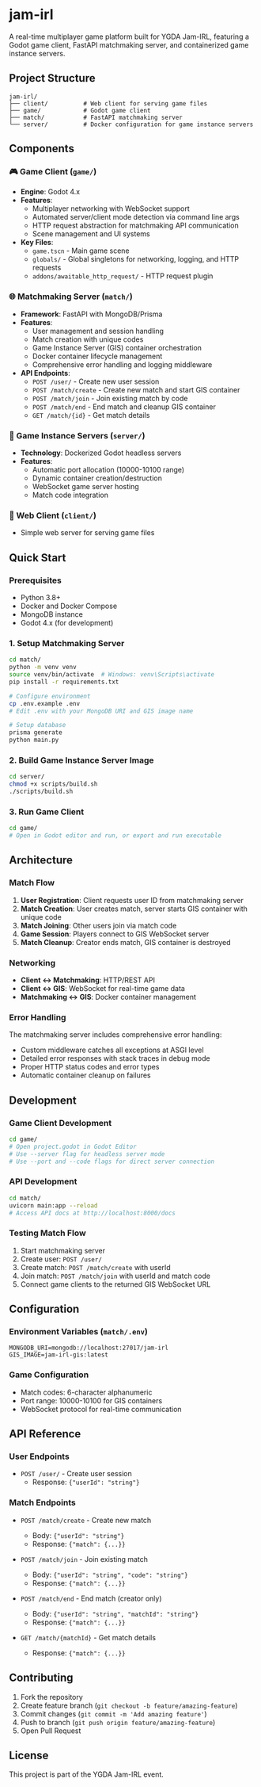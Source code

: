 # jam-irl

A real-time multiplayer game platform built for YGDA Jam-IRL, featuring a Godot game client, FastAPI matchmaking server, and containerized game instance servers.

## Project Structure

```
jam-irl/
├── client/          # Web client for serving game files
├── game/            # Godot game client
├── match/           # FastAPI matchmaking server
└── server/          # Docker configuration for game instance servers
```

## Components

### 🎮 Game Client (`game/`)
- **Engine**: Godot 4.x
- **Features**: 
  - Multiplayer networking with WebSocket support
  - Automated server/client mode detection via command line args
  - HTTP request abstraction for matchmaking API communication
  - Scene management and UI systems
- **Key Files**:
  - `game.tscn` - Main game scene
  - `globals/` - Global singletons for networking, logging, and HTTP requests
  - `addons/awaitable_http_request/` - HTTP request plugin

### 🌐 Matchmaking Server (`match/`)
- **Framework**: FastAPI with MongoDB/Prisma
- **Features**:
  - User management and session handling
  - Match creation with unique codes
  - Game Instance Server (GIS) container orchestration
  - Docker container lifecycle management
  - Comprehensive error handling and logging middleware
- **API Endpoints**:
  - `POST /user/` - Create new user session
  - `POST /match/create` - Create new match and start GIS container
  - `POST /match/join` - Join existing match by code
  - `POST /match/end` - End match and cleanup GIS container
  - `GET /match/{id}` - Get match details

### 🐳 Game Instance Servers (`server/`)
- **Technology**: Dockerized Godot headless servers
- **Features**:
  - Automatic port allocation (10000-10100 range)
  - Dynamic container creation/destruction
  - WebSocket game server hosting
  - Match code integration

### 📁 Web Client (`client/`)
- Simple web server for serving game files

## Quick Start

### Prerequisites
- Python 3.8+
- Docker and Docker Compose
- MongoDB instance
- Godot 4.x (for development)

### 1. Setup Matchmaking Server
```bash
cd match/
python -m venv venv
source venv/bin/activate  # Windows: venv\Scripts\activate
pip install -r requirements.txt

# Configure environment
cp .env.example .env
# Edit .env with your MongoDB URI and GIS image name

# Setup database
prisma generate
python main.py
```

### 2. Build Game Instance Server Image
```bash
cd server/
chmod +x scripts/build.sh
./scripts/build.sh
```

### 3. Run Game Client
```bash
cd game/
# Open in Godot editor and run, or export and run executable
```

## Architecture

### Match Flow
1. **User Registration**: Client requests user ID from matchmaking server
2. **Match Creation**: User creates match, server starts GIS container with unique code
3. **Match Joining**: Other users join via match code
4. **Game Session**: Players connect to GIS WebSocket server
5. **Match Cleanup**: Creator ends match, GIS container is destroyed

### Networking
- **Client ↔ Matchmaking**: HTTP/REST API
- **Client ↔ GIS**: WebSocket for real-time game data
- **Matchmaking ↔ GIS**: Docker container management

### Error Handling
The matchmaking server includes comprehensive error handling:
- Custom middleware catches all exceptions at ASGI level
- Detailed error responses with stack traces in debug mode
- Proper HTTP status codes and error types
- Automatic container cleanup on failures

## Development

### Game Client Development
```bash
cd game/
# Open project.godot in Godot Editor
# Use --server flag for headless server mode
# Use --port and --code flags for direct server connection
```

### API Development
```bash
cd match/
uvicorn main:app --reload
# Access API docs at http://localhost:8000/docs
```

### Testing Match Flow
1. Start matchmaking server
2. Create user: `POST /user/`
3. Create match: `POST /match/create` with userId
4. Join match: `POST /match/join` with userId and match code
5. Connect game clients to the returned GIS WebSocket URL

## Configuration

### Environment Variables (`match/.env`)
```
MONGODB_URI=mongodb://localhost:27017/jam-irl
GIS_IMAGE=jam-irl-gis:latest
```

### Game Configuration
- Match codes: 6-character alphanumeric
- Port range: 10000-10100 for GIS containers
- WebSocket protocol for real-time communication

## API Reference

### User Endpoints
- `POST /user/` - Create user session
  - Response: `{"userId": "string"}`

### Match Endpoints
- `POST /match/create` - Create new match
  - Body: `{"userId": "string"}`
  - Response: `{"match": {...}}`

- `POST /match/join` - Join existing match
  - Body: `{"userId": "string", "code": "string"}`
  - Response: `{"match": {...}}`

- `POST /match/end` - End match (creator only)
  - Body: `{"userId": "string", "matchId": "string"}`
  - Response: `{"match": {...}}`

- `GET /match/{matchId}` - Get match details
  - Response: `{"match": {...}}`

## Contributing

1. Fork the repository
2. Create feature branch (`git checkout -b feature/amazing-feature`)
3. Commit changes (`git commit -m 'Add amazing feature'`)
4. Push to branch (`git push origin feature/amazing-feature`)
5. Open Pull Request

## License

This project is part of the YGDA Jam-IRL event.
